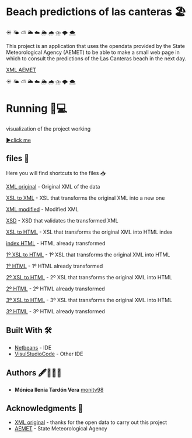 # Beach predictions of las canteras 🏖 
☀️ 🌤 ⛅️ 🌥 ☁️ 🌦 🌧 ⛈ 🌩 🌨

This project is an application that uses the opendata provided by the State Meteorological Agency (AEMET) to be able to make a small web page in which to consult the predictions of the Las Canteras beach in the next day.

[XML AEMET](http://www.aemet.es/xml/playas/play_v2_3501601.xml)

☀️ 🌤 ⛅️ 🌥 ☁️ 🌦 🌧 ⛈ 🌩 🌨

# Running 📱💻

visualization of the project working

[▶️click me](https://beach-predictions.web.app/index.html)


## files 📄
Here you will find shortcuts to the files 📥

[XML original](https://github.com/monitv98/Beach-predictions-of-las-canteras/blob/master/play_v2_3501601.xml) - Original XML of the data

[XSL to XML](https://github.com/monitv98/Beach-predictions-of-las-canteras/blob/master/play_v2_3501601.xsl) - XSL that transforms the original XML into a new one

[XML modified](https://github.com/monitv98/Beach-predictions-of-las-canteras/blob/master/play_v2_3501601_output.xml) - Modified XML

[XSD](https://github.com/monitv98/Beach-predictions-of-las-canteras/blob/master/play_v2_3501601_output.xsd) - XSD that validates the transformed XML

[XSL to HTML](https://github.com/monitv98/Beach-predictions-of-las-canteras/blob/master/play_v2_3501601-html.xsl) - XSL that transforms the original XML into HTML index

[index HTML](https://github.com/monitv98/Beach-predictions-of-las-canteras/blob/master/index.html) - HTML already transformed

[1º XSL to HTML](https://github.com/monitv98/Beach-predictions-of-las-canteras/blob/master/play_v2_3501601-html.xsl) - 1º XSL that transforms the original XML into HTML

[1º HTML](https://github.com/monitv98/Beach-predictions-of-las-canteras/blob/master/index.html) - 1º HTML already transformed

[2º XSL to HTML](https://github.com/monitv98/Beach-predictions-of-las-canteras/blob/master/play_v2_3501601-html.xsl) - 2º XSL that transforms the original XML into HTML

[2º HTML](https://github.com/monitv98/Beach-predictions-of-las-canteras/blob/master/index.html) - 2º HTML already transformed

[3º XSL to HTML](https://github.com/monitv98/Beach-predictions-of-las-canteras/blob/master/play_v2_3501601-html.xsl) - 3º XSL that transforms the original XML into HTML

[3º HTML](https://github.com/monitv98/Beach-predictions-of-las-canteras/blob/master/index.html) - 3º HTML already transformed

## Built With 🛠️

* [Netbeans](https://netbeans.org/) - IDE
* [VisulStudioCode](https://code.visualstudio.com/) - Other IDE

## Authors 🖋👩🏽‍💻

* **Mónica Ilenia Tardón Vera** [monitv98](https://github.com/monitv98)

## Acknowledgments 👏

* [XML original](http://www.aemet.es/xml/playas/play_v2_3501601.xml) - thanks for the open data to carry out this project 
* [AEMET](http://www.aemet.es/es/portada) - State Meteorological Agency 
